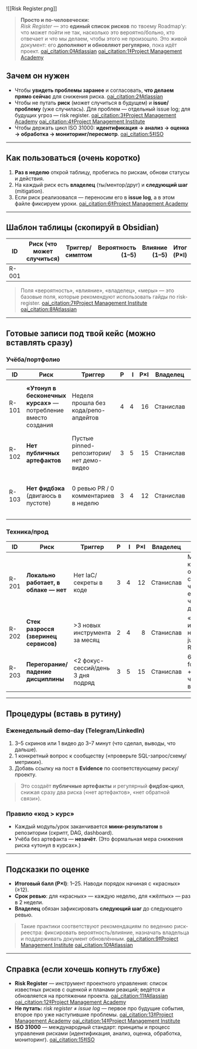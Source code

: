 ![[Risk Register.png]]

> **Просто и по-человечески:**  
> *Risk Register* — это **единый список рисков** по твоему Roadmap’у: что может пойти не так, насколько это вероятно/больно, кто отвечает и что мы делаем, чтобы этого не произошло. Это живой документ: его **дополняют и обновляют регулярно**, пока идёт проект.  [oai_citation:0‡Atlassian](https://www.atlassian.com/work-management/project-management/risk-register?utm_source=chatgpt.com) [oai_citation:1‡Project Management Academy](https://projectmanagementacademy.net/resources/blog/risk-report-vs-risk-register/?utm_source=chatgpt.com)

## Зачем он нужен
- Чтобы **увидеть проблемы заранее** и согласовать, **что делаем прямо сейчас** для снижения риска.  [oai_citation:2‡Atlassian](https://www.atlassian.com/work-management/project-management/risk-register?utm_source=chatgpt.com)  
- Чтобы не путать **риск** (может случиться в будущем) и **issue/проблему** (уже случилась). Для проблем — отдельный issue log; для будущих угроз — risk register.  [oai_citation:3‡Project Management Academy](https://projectmanagementacademy.net/resources/blog/risk-register-in-project-management/?utm_source=chatgpt.com) [oai_citation:4‡Project Management Institute](https://www.pmi.org/learning/library/project-risk-management-success-tool-6078?utm_source=chatgpt.com)  
- Чтобы держать цикл ISO 31000: **идентификация → анализ → оценка → обработка → мониторинг/пересмотр**.  [oai_citation:5‡ISO](https://www.iso.org/standard/65694.html?utm_source=chatgpt.com)

---

## Как пользоваться (очень коротко)
1) **Раз в неделю** открой таблицу, пробегись по рискам, обнови статусы и действия.  
2) На каждый риск есть **владелец** (ты/ментор/друг) и **следующий шаг** (mitigation).  
3) Если риск реализовался — переносим его в **issue log**, а в этом файле фиксируем уроки.  [oai_citation:6‡Project Management Academy](https://projectmanagementacademy.net/resources/blog/risk-report-vs-risk-register/?utm_source=chatgpt.com)

---

## Шаблон таблицы (скопируй в Obsidian)

| ID | Риск (что может случиться) | Триггер/симптом | Вероятность (1–5) | Влияние (1–5) | Итог (P×I) | Владелец | Mitigation (предотвратить) | Contingency (план Б) | Срок ревью | Статус |
|---|---|---|---:|---:|---:|---|---|---|---|---|
| R-001 |  |  |  |  |  |  |  |  |  |  |

> Поля «вероятность», «влияние», «владелец», «меры» — это базовые поля, которые рекомендуют использовать гайды по risk-register.  [oai_citation:7‡Project Management Institute](https://www.pmi.org/learning/library/project-risk-management-success-tool-6078?utm_source=chatgpt.com) [oai_citation:8‡Atlassian](https://www.atlassian.com/software/confluence/resources/guides/how-to/risk-register?utm_source=chatgpt.com)

---

## Готовые записи под твой кейс (можно вставлять сразу)

### Учёба/портфолио
| ID | Риск | Триггер | P | I | P×I | Владелец | Mitigation | Contingency | Ревью | Статус |
|---|---|---|---:|---:|---:|---|---|---|---|---|
| R-101 | **«Утонул в бесконечных курсах»** — потребление вместо создания | Неделя прошла без кода/репо-апдейтов | 4 | 4 | 16 | Станислав | Правило **«код > курс»**: 70/30 в пользу практики; каждый модуль заканчивается мини-проектом | Обрезать потребление до 30 мин/день, зафиксировать 1 микро-проект на выходные | Еженедельно (пн) | ☐ |
| R-102 | **Нет публичных артефактов** | Пустые pinned-репозитории/нет демо-видео | 3 | 5 | 15 | Станислав | Каждую пятницу — **release**: README + скрин/видео 3–7 мин | За один вечер собрать «release notes» по текущему прогрессу | Пт | ☐ |
| R-103 | **Нет фидбэка** (двигаюсь в пустоте) | 0 ревью PR / 0 комментариев в неделю | 3 | 4 | 12 | Станислав | Еженедельный **demo-day**: пост в Telegram/LinkedIn с демо и вопросами | Просить 1-на-1 ревью у двух знакомых; разместить на Reddit/DataTalks | Сб | ☐ |

### Техника/прод
| ID | Риск | Триггер | P | I | P×I | Владелец | Mitigation | Contingency | Ревью | Статус |
|---|---|---|---:|---:|---:|---|---|---|---|---|
| R-201 | **Локально работает, в облаке — нет** | Нет IaC/секреты в коде | 3 | 4 | 12 | Станислав | Мини-контур в облаке + секреты через env/manager; чек-лист деплоя | Срочный дебаг в dev-среде, отключить неключевые фичи | Каждые 2 недели | ☐ |
| R-202 | **Стек разросся (зверинец сервисов)** | >3 новых инструмента за месяц | 2 | 4 | 8 | Станислав | «Один инструмент на фазу» + justification в README | Делистим лишнее, заменяем на базовую реализацию | Мес. | ☐ |
| R-203 | **Перегорание/падение дисциплины** | <2 фокус-сессий/день 3 дня подряд | 3 | 5 | 15 | Станислав | 6×25 мин focus-блоки + дневной чек-ин, 1 выходной | 48 ч разгрузки, лёгкие таски + сон/спорт | Ежедневно | ☐ |

---

## Процедуры (вставь в рутину)

### Еженедельный demo-day (Telegram/LinkedIn)
1) 3–5 скринов или 1 видео до 3–7 минут (что сделал, выводы, что дальше).  
2) 1 конкретный вопрос к сообществу («проверьте SQL-запрос/схему/метрики»).  
3) Добавь ссылку на пост в **Evidence** по соответствующему риску/проекту.  
> Это создаёт **публичные артефакты** и регулярный **фидбэк-цикл**, снижая сразу два риска («нет артефактов», «нет обратной связи»).

### Правило «код > курс»
- Каждый модуль/урок заканчивается **мини-результатом** в репозитории (скрипт, DAG, dashboard).  
- Учёба без артефакта — **незачёт**. (Это формальная мера снижения риска «утонул в курсах».)

---

## Подсказки по оценке
- **Итоговый балл (P×I)**: 1–25. Наводи порядок начиная с «красных» (≥12).  
- **Срок ревью**: для «красных» — каждую неделю, для «жёлтых» — раз в 2 недели.  
- **Владелец** обязан зафиксировать **следующий шаг** до следующего ревью.  
> Такие практики соответствуют рекомендациям по ведению риск-реестра: фиксировать вероятность/влияние, назначать владельца и поддерживать документ обновлённым.  [oai_citation:9‡Project Management Institute](https://www.pmi.org/learning/library/project-risk-management-success-tool-6078?utm_source=chatgpt.com) [oai_citation:10‡Atlassian](https://www.atlassian.com/work-management/project-management/risk-register?utm_source=chatgpt.com)

---

## Справка (если хочешь копнуть глубже)
- **Risk Register** — инструмент проектного управления: список известных рисков с оценкой и планами реакций; ведётся и обновляется на протяжении проекта.  [oai_citation:11‡Atlassian](https://www.atlassian.com/work-management/project-management/risk-register?utm_source=chatgpt.com) [oai_citation:12‡Project Management Academy](https://projectmanagementacademy.net/resources/blog/risk-report-vs-risk-register/?utm_source=chatgpt.com)  
- **Не путать:** *risk register* ≠ *issue log* — первое про будущие события, второе про уже наступившие проблемы.  [oai_citation:13‡Project Management Academy](https://projectmanagementacademy.net/resources/blog/risk-register-in-project-management/?utm_source=chatgpt.com) [oai_citation:14‡Project Management Institute](https://www.pmi.org/learning/library/project-risk-management-success-tool-6078?utm_source=chatgpt.com)  
- **ISO 31000** — международный стандарт: принципы и процесс управления рисками (идентификация, анализ, оценка, обработка, мониторинг).  [oai_citation:15‡ISO](https://www.iso.org/standard/65694.html?utm_source=chatgpt.com)